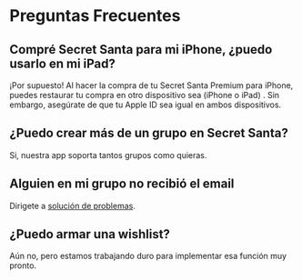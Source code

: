 # Preguntas Frecuentes

## Compré Secret Santa para mi iPhone, ¿puedo usarlo en mi iPad?

¡Por supuesto! Al hacer la compra de tu Secret Santa Premium para iPhone, puedes restaurar tu compra en otro dispositivo sea \(iPhone o iPad\) . Sin embargo, asegúrate de que tu Apple ID sea igual en ambos dispositivos.

## ¿Puedo crear más de un grupo en Secret Santa?

Si, nuestra app soporta tantos grupos como quieras.

## Alguien en mi grupo no recibió el email

Dirigete a [solución de problemas](troubleshooting-es.md#reenviando-la-invitacion).

## ¿Puedo armar una wishlist?

Aún no, pero estamos trabajando duro para implementar esa función muy pronto.

